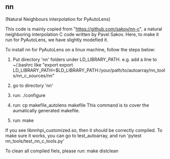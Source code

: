 ## nn ##
(Natural Neighbours interpolation for PyAutoLens)

This code is mainly copied from "https://github.com/sakov/nn-c", a natural neighboring interpolation C code written by Pavel Sakov. Here, to make it run for PyAutoLens, we have slightly modefied it.

To install nn for PyAutoLens on a linux machine, follow the steps below:

1. Put directory 'nn' folders under LD\_LIBRARY\_PATH. 
e.g. add a line to ~/.bashrc like "export export LD\_LIBRARY\_PATH=$LD\_LIBRARY\_PATH:/your/path/to/autoarray/nn\_tools/nn\_c\_sources/nn"

2. go to directory 'nn'

3. run: 
./configure

4. run:
cp makefile\_autolens makefile
This command is to cover the aumatically generated makefile. 

5. run:
make

If you see libnnhpi\_customized.so, then it should be correctly compiled. To make sure it works, you can go to test\_autoarray, and run 'pytest nn\_tools/test\_nn\_c\_tools.py'


To clean all compiled fiels, please run:
make distclean 


